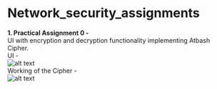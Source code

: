 # Network_security_assignments

**1. Practical Assignment 0 -**
<br/>
UI with encryption and decryption functionality implementing Atbash Cipher.
<br/>
UI -<br/>
![alt text](https://github.com/bavanya/Network_security_assignments/blob/main/PA0_Atbash_cipher/imgs/Atbash_Cipher_UI.png)
<br/>
Working of the Cipher - <br/>
![alt text](https://github.com/bavanya/Network_security_assignments/blob/main/PA0_Atbash_cipher/imgs/Atbash_Cipher_Working.png)
